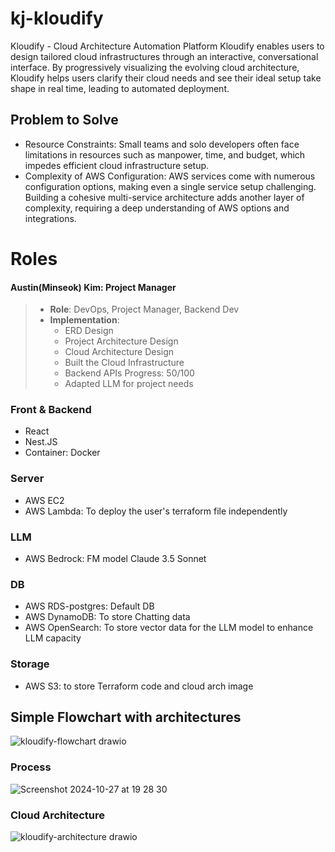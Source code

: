# kj-kloudify
Kloudify - Cloud Architecture Automation Platform
Kloudify enables users to design tailored cloud infrastructures through an interactive, conversational interface. 
By progressively visualizing the evolving cloud architecture, Kloudify helps users clarify their cloud needs and see their ideal setup take shape in real time, leading to automated deployment.

## Problem to Solve
- Resource Constraints: Small teams and solo developers often face limitations in resources such as manpower, time, and budget, which impedes efficient cloud infrastructure setup.
- Complexity of AWS Configuration: AWS services come with numerous configuration options, making even a single service setup challenging. Building a cohesive multi-service architecture adds another layer of complexity, requiring a deep understanding of AWS options and integrations.


# Roles
#### Austin(Minseok) Kim: Project Manager
> - **Role**: DevOps, Project Manager, Backend Dev
> - **Implementation**:
>   - ERD Design
>   - Project Architecture Design
>   - Cloud Architecture Design
>   - Built the Cloud Infrastructure
>   - Backend APIs Progress: 50/100
>   - Adapted LLM for project needs

### Front & Backend
- React
- Nest.JS
- Container: Docker
  
### Server
- AWS EC2
- AWS Lambda: To deploy the user's terraform file independently
  
### LLM
- AWS Bedrock: FM model Claude 3.5 Sonnet
  
### DB
- AWS RDS-postgres: Default DB
- AWS DynamoDB: To store Chatting data
- AWS OpenSearch: To store vector data for the LLM model to enhance LLM capacity

### Storage  
- AWS S3: to store Terraform code and cloud arch image


## Simple Flowchart with architectures
![kloudify-flowchart drawio](https://github.com/user-attachments/assets/a58c484a-03f2-4aeb-999c-0f493d1c8e78)

### Process
![Screenshot 2024-10-27 at 19 28 30](https://github.com/user-attachments/assets/3e2acbbf-d665-414f-aeff-adcaf3c559f3)

### Cloud Architecture
![kloudify-architecture drawio](https://github.com/user-attachments/assets/ef5e8065-c37a-4c4e-b987-3dd38c846d6a)

